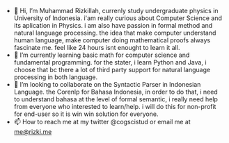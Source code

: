 - 👋 Hi, I’m Muhammad Rizkillah, currenly study undergraduate physics in University of Indonesia. i'am really curious about Computer Science and its aplication in Physics. i am also have passion in formal method and natural language processing. the idea that make computer understand human language, make computer doing mathematical proofs always fascinate me. feel like 24 hours isnt enought to learn it all. 
- 🌱 I’m currently learning basic math for computer science and fundamental programming. for the stater, i learn Python and Java, i choose that bc there a lot of third party support for natural language processing in both language. 
- 💞️ I’m looking to collaborate on the Syntactic Parser in Indonesian Language. the Corenlp for Bahasa Indonesia, in order to do that, i need to understand bahasa at the level of formal semantic, i really need help from everyone who interested to learn/help. i will do this for non-profit for end-user so it is win win solution for everyone. 
- 📫 How to reach me at my twitter @cogscistud or email me at me@rizki.me
